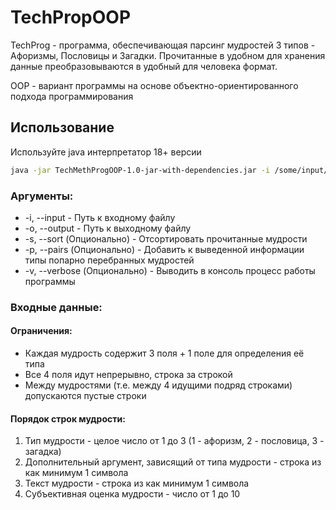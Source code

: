 # TechPropOOP

TechProg - программа, обеспечивающая парсинг мудростей 3 типов - Афоризмы, Пословицы и Загадки. Прочитанные в удобном для хранения данные преобразовываются в удобный для человека формат.

OOP - вариант программы на основе объектно-ориентированного подхода программирования

## Использование

Используйте java интерпретатор 18+ версии

```bash
java -jar TechMethProgOOP-1.0-jar-with-dependencies.jar -i /some/input/file -o /some/output/file
```
### Аргументы:

- -i, --input - Путь к входному файлу
- -o, --output - Путь к выходному файлу
- -s, --sort (Опционально) - Отсортировать прочитанные мудрости
- -p, --pairs (Опционально) - Добавить к выведенной информации типы попарно перебранных мудростей
- -v, --verbose (Опционально) - Выводить в консоль процесс работы программы

### Входные данные:

#### Ограничения:

- Каждая мудрость содержит 3 поля + 1 поле для определения её типа
- Все 4 поля идут непрерывно, строка за строкой
- Между мудростями (т.е. между 4 идущими подряд строками) допускаются пустые строки

#### Порядок строк мудрости:

1) Тип мудрости - целое число от 1 до 3 (1 - афоризм, 2 - пословица, 3 - загадка)
2) Дополнительный аргумент, зависящий от типа мудрости - строка из как минимум 1 символа
3) Текст мудрости - строка из как минимум 1 символа
4) Субъективная оценка мудрости - число от 1 до 10
